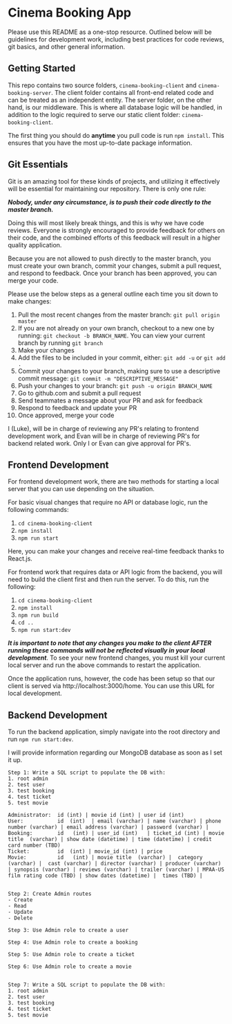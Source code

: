 # Cinema Booking App

Please use this README as a one-stop resource. Outlined below will be guidelines for development work, including best practices for code reviews, git basics, and other general information. 

## Getting Started

This repo contains two source folders, `cinema-booking-client` and `cinema-booking-server`. The client folder contains all front-end related code and can be treated as an independent entity. The server folder, on the other hand, is our middleware. This is where all database logic will be handled, in addition to the logic required to serve our static client folder: `cinema-booking-client`. 

The first thing you should do **anytime** you pull code is run `npm install`. This ensures that you have the most up-to-date package information.

## Git Essentials

Git is an amazing tool for these kinds of projects, and utilizing it effectively will be essential for maintaining our repository. There is only one rule:

***Nobody, under any circumstance, is to push their code directly to the master branch.***

Doing this will most likely break things, and this is why we have code reviews. Everyone is strongly encouraged to provide feedback for others on their code, and the combined efforts of this feedback will result in a higher quality application. 

Because you are not allowed to push directly to the master branch, you must create your own branch, commit your changes, submit a pull request, and respond to feedback. Once your branch has been approved, you can merge your code. 

Please use the below steps as a general outline each time you sit down to make changes:

1. Pull the most recent changes from the master branch: `git pull origin master`
2. If you are not already on your own branch, checkout to a new one by running: `git checkout -b BRANCH_NAME`. You can view your current branch by running `git branch`
3. Make your changes
4. Add the files to be included in your commit, either: `git add -u` or `git add .`
5. Commit your changes to your branch, making sure to use a descriptive commit message: `git commit -m "DESCRIPTIVE_MESSAGE"`
6. Push your changes to your branch: `git push -u origin BRANCH_NAME`
7. Go to github.com and submit a pull request
8. Send teammates a message about your PR and ask for feedback
9. Respond to feedback and update your PR
10. Once approved, merge your code

I (Luke), will be in charge of reviewing any PR's relating to frontend development work, and Evan will be in charge of reviewing PR's for backend related work. Only I or Evan can give approval for PR's. 

## Frontend Development

For frontend development work, there are two methods for starting a local server that you can use depending on the situation.

For basic visual changes that require no API or database logic, run the following commands:

1. `cd cinema-booking-client`
2. `npm install`
3. `npm run start`

Here, you can make your changes and receive real-time feedback thanks to React.js.

For frontend work that requires data or API logic from the backend, you will need to build the client first and then run the server. To do this, run the following:

1. `cd cinema-booking-client`
2. `npm install`
3. `npm run build`
4. `cd ..`
5. `npm run start:dev`

***It is important to note that any changes you make to the client AFTER running these commands will not be reflected visually in your local development***. To see your new frontend changes, you must kill your current local server and run the above commands to restart the application. 

Once the application runs, however, the code has been setup so that our client is served via http://localhost:3000/home. You can use this URL for local development. 

## Backend Development

To run the backend application, simply navigate into the root directory and run `npm run start:dev`.

I will provide information regarding our MongoDB database as soon as I set it up.


```
Step 1: Write a SQL script to populate the DB with:
1. root admin
2. test user
3. test booking
4. test ticket 
5. test movie

Administrator:  id (int) | movie id (int) | user id (int) 
User:           id  (int)  | email (varchar) | name (varchar) | phone number (varchar) | email address (varchar) | password (varchar) |
Booking:        id   (int) | user_id (int)   | ticket_id (int) | movie title  (varchar) | show date (datetime) | time (datetime) | credit card number (TBD)
Ticket:         id  (int) | movie_id (int) | price 
Movie:          id   (int) | movie title  (varchar) |  category (varchar) |  cast (varchar) | director (varchar) | producer (varchar) | synopsis (varchar) | reviews (varchar) | trailer (varchar) | MPAA-US film rating code (TBD) | show dates (datetime) |  times (TBD) |  


Step 2: Create Admin routes
- Create 
- Read
- Update
- Delete

Step 3: Use Admin role to create a user

Step 4: Use Admin role to create a booking

Step 5: Use Admin role to create a ticket

Step 6: Use Admin role to create a movie


Step 7: Write a SQL script to populate the DB with:
1. root admin
2. test user
3. test booking
4. test ticket 
5. test movie
```